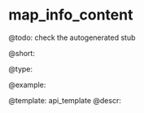 map_info_content
=============

@todo:
	check the autogenerated stub


@short:
	

@type:

@example:

@template:	api_template
@descr:


